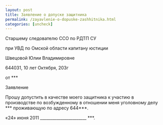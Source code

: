 ```yaml
---
layout: post
title: Заявление о допуске защитника
permalink: /zayavlenie-o-dopuske-zashhitnika.html
categories: [uncheck]
---
```



Старшему следователю ССО по РДТП СУ

при УВД по Омской области капитану юстиции

Швецовой Юлии Владимировне

644031, 10 лет Октября, 203г


от ***


Заявление


Прошу допустить в качестве моего защитника к участию в производстве по возбужденному в отношении меня уголовному делу *** проживающую по адресу 644***.


«24» июня 2011 _______________________ ***.

